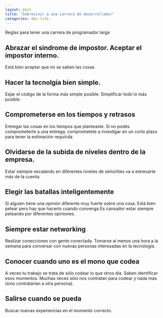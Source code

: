 ```yaml
---
layout: post
title: "Sobrevivir a una carrera de desarrollador"
categories: dev-life
---
```


Reglas para tener una carrera de programador larga<!--more-->

## Abrazar el sindrome de impostor. Aceptar el impostor interno.

Está bien aceptar que no se saben las cosas

## Hacer la tecnolgía bien simple.

Eejar el código de la forma más simple posible. Simplificar todo lo más posible.

## Comprometerse en los tiempos y retrasos

Entregar las cosas en los tiempos que planteaste.
Si no podés comprometerte a una entrega, comprometete a investigar en un corto plazo para tener la estimación requirida

## Olvidarse de la subida de niveles dentro de la empresa.

Estar siempre escalando en diferentes niveles de señorities va a estresarte más de la cuenta

## Elegir las batallas inteligentemente

Si alguien tiene una opinión diferente muy fuerte sobre una cosa. Está bien pelear pero hay que hacerlo cuando convenga
Es cansador estar siempre peleando por diferentes opiniones.

## Siempre estar networking

Realizar conecciones con gente conectada. Tomarse al menos una hora a la semana para conversar con nuevas personas interesadas en la tecnología.

## Conocer cuando uno es el mono que codea

A veces tu trabajo se trata de sólo codear lo que otros día. Saben identificar esos momentos. Muchas veces sólo nos contratan para codear y nada más (sino contratarían a otra persona).

## Salirse cuando se pueda

Buscar nuevas experiencias en el momento correcto.
